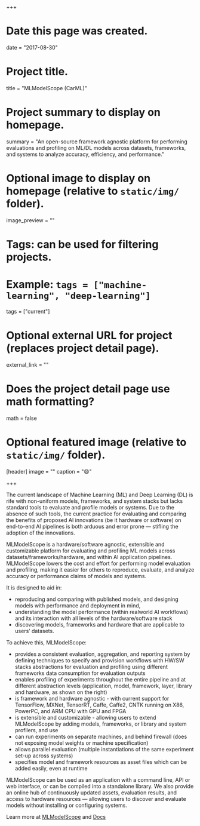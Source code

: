 +++
# Date this page was created.
date = "2017-08-30"

# Project title.
title = "MLModelScope (CarML)"

# Project summary to display on homepage.
summary = "An open-source framework agnostic platform for performing evaluations and profiling on ML/DL models across datasets, frameworks, and systems to analyze accuracy, efficiency, and performance."

# Optional image to display on homepage (relative to `static/img/` folder).
image_preview = ""

# Tags: can be used for filtering projects.
# Example: `tags = ["machine-learning", "deep-learning"]`
tags = ["current"]

# Optional external URL for project (replaces project detail page).
external_link = ""

# Does the project detail page use math formatting?
math = false

# Optional featured image (relative to `static/img/` folder).
[header]
image = ""
caption = ":smile:"

+++

The current landscape of Machine Learning (ML) and Deep Learning (DL) is rife with non-uniform models, frameworks, and system stacks but lacks standard tools to evaluate and profile models or systems. Due to the absence of such tools, the current practice for evaluating and comparing the benefits of proposed AI innovations (be it hardware or software) on end-to-end AI pipelines is both arduous and error prone — stifling the adoption of the innovations.

MLModelScope is a hardware/software agnostic, extensible and customizable platform for evaluating and profiling ML models across datasets/frameworks/hardware, and within AI application pipelines. MLModelScope lowers the cost and effort for performing model evaluation and profiling, making it easier for others to reproduce, evaluate, and analyze accuracy or performance claims of models and systems.

It is designed to aid in:

- reproducing and comparing with published models, and designing models with performance and deployment in mind,
- understanding the model performance (within realworld AI workflows) and its interaction with all levels of the hardware/software stack
- discovering models, frameworks and hardware that are applicable to users’ datasets.

To achieve this, MLModelScope:

- provides a consistent evaluation, aggregation, and reporting system by defining
  techniques to specify and provision workflows with HW/SW stacks
  abstractions for evaluation and profiling using different frameworks
  data consumption for evaluation outputs
- enables profiling of experiments throughout the entire pipeline and at different abstraction levels (application, model, framework, layer, library and hardware, as shown on the right)
- is framework and hardware agnostic - with current support for TensorFlow, MXNet, TensorRT, Caffe, Caffe2, CNTK running on X86, PowerPC, and ARM CPU with GPU and FPGA
- is extensible and customizable - allowing users to extend MLModelScope by adding models, frameworks, or library and system profilers, and use
- can run experiments on separate machines, and behind firewall (does not exposing model weights or machine specification)
- allows parallel evaluation (multiple instantiations of the same experiment set-up across systems)
- specifies model and framework resources as asset files which can be added easily, even at runtime

MLModelScope can be used as an application with a command line, API or web interface, or can be compiled into a standalone library. We also provide an online hub of continuously updated assets, evaluation results, and access to hardware resources — allowing users to discover and evaluate models without installing or configuring systems.

Learn more at [MLModelScope](https://mlmodelscope.org/) and [Docs](https://docs.mlmodelscope.org/)

